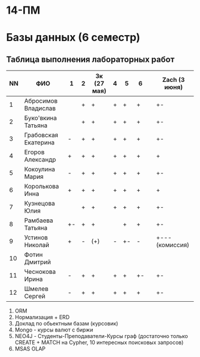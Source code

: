# 14-ПМ
# Базы данных (6 семестр)
## Таблица выполнения лабораторных работ

| NN  | ФИО                  | 1   | 2   | 3к (27 мая) | 4   | 5   | 6   |     | Zach (3 июня) |
| --- | -------------------- | --- | --- | ----------- | --- | --- | --- | --- | ---- |
| 1   | Абросимов Владислав  |     | +   | +           | +   | +   | +   |     | +-   |
| 2   | Буко'вкина Татьяна   |     | +   | +           | +   | +   | +   |     | +-   |
| 3   | Грабовская Екатерина | -   | +   | +           | +   | +   | +   |     | +-   |
| 4   | Егоров Александр     | +   | +   | +           | +   | +   | +   |     | +    |
| 5   | Кокоулина Мария      | -   | +   | +           | +   | +   | +   |     | +-   |
| 6   | Королькова Инна      | +   | +   | +           | +   | +   | +   |     | +    |
| 7   | Кузнецова Юлия       |     | +   | +           | +   | +   | +   |     | +-   |
| 8   | Рамбаева Татьяна     | +-  | +   | +           |     | +   | +   |     | +-   |
| 9   | Устинов Николай      | +   | -   | (+)         | -   | +-  | -   |     | +--- (комиссия) |
| 10  | Фотин Дмитрий        |     |     |             |     |     |     |     |      |
| 11  | Чеснокова Ирина      | -   | +   | +           | +   | +   | +-  |     | +-   |
| 12  | Шмелев Сергей        | -   | +   | +           | +   | +   | +   |     | +-   |

1. ORM
2. Нормализация + ERD
3. Доклад по обьектным базам (курсовик)
4. Mongo - курсы валют с биржи
5. NEO4J - Студенты-Преподаватели-Курсы граф (достаточно только CREATE + MATCH на Cypher, 10 интересных поисковых запросов)
6. MSAS OLAP
